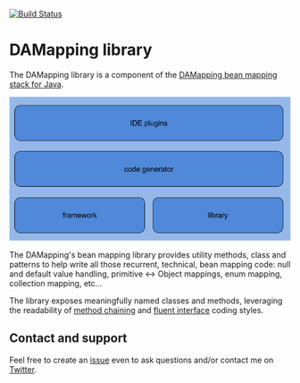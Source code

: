 [![Build Status](https://travis-ci.org/lesaint/damapping-library.svg?branch=master)](https://travis-ci.org/lesaint/damapping)

DAMapping library 
====================

The DAMapping library is a component of the [DAMapping bean mapping stack for Java](http://damapping.javatronic.fr).

![DAMapping stack schema](damapping-stack-schema.png)

The DAMapping's bean mapping library provides utility methods, class and patterns to help write all those recurrent, technical, bean mapping code: null and default value handling, primitive <-> Object mappings, enum mapping, collection mapping, etc... 

The library exposes meaningfully named classes and methods, leveraging the readability of [method chaining](http://en.wikipedia.org/wiki/Method_chaining) and [fluent interface](http://en.wikipedia.org/wiki/Fluent_interface) coding styles.

## Contact and support

Feel free to create an [issue](https://github.com/lesaint/damapping-library/issues) even to ask questions and/or contact me on [Twitter](https://twitter.com/LesaintSeb).
